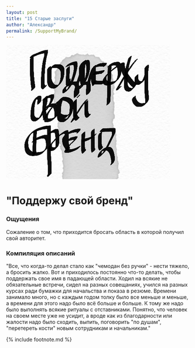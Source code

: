 ```yaml
---
layout: post
title: "15 Старые заслуги"
author: "Александр"
permalink: /SupportMyBrand/
---
```

!["Поддержу свой бренд"](/_img/15.jpg)
# "Поддержу свой бренд"

### Ощущения
Сожаление о том, что приходится бросать область в которой получил свой авторитет.

### Компиляция описаний
"Все, что когда-то делал стало как "чемодан без ручки" - нести тяжело, а бросить жалко. Вот и приходилось постоянно что-то делать, чтобы поддержать свое имя в падающей области. Ходил на всякие не обязательные встречи, сидел на разных совещаниях, учился на разных курсах ради бумажки для начальства и показа в резюме. Времени занимало много, но с каждым годом толку было все меньше и меньше, а времени для этого надо было всё больше и больше. К тому же надо было выполнять всякие ритуалы с отставниками. Понятно, что человек на своем месте уже не усидит, а вроде как из благодарности или жалости надо было сходить, выпить, поговорить "по душам", "перетереть кости" новым сотрудникам и начальникам." 

{% include footnote.md %}
